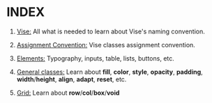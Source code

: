 # INDEX

1. [Vise:](https://github.com/Appforge-lab/css-vise/blob/master/doc/naming_convention.md)
  All what is needed to learn about Vise's naming convention.

2. [Assignment Convention:](https://github.com/Appforge-lab/css-vise/blob/master/docs/assignement_convention.md)
  Vise classes assignment convention.
  
3. [Elements:](https://github.com/Appforge-lab/css-vise/blob/master/docs/elements.md)
  Typography, inputs, table, lists, buttons, etc.

4. [General classes:](https://github.com/Appforge-lab/css-vise/blob/master/docs/general_classes.md)
  Learn about **fill**, **color**, **style**, **opacity**, **padding**, **width**/**height**, **align**, **adapt**, **reset**, etc.

5. [Grid:](https://github.com/Appforge-lab/css-vise/blob/master/doc/grid.md)
  Learn about **row**/**col**/**box**/**void**
